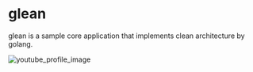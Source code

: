 # glean
glean is a sample core application that implements clean architecture by golang.

![youtube_profile_image](https://user-images.githubusercontent.com/63720046/133105903-ac134fb9-e461-421a-b034-a204e5a84074.png)

